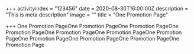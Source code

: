 +++
activityindex = "123456"
date = 2020-08-30T16:00:00Z
description = "This is meta description"
image = ""
title = "One Promotion Page"

+++
One Promotion PageOne Promotion PageOne Promotion PageOne Promotion PageOne Promotion PageOne Promotion PageOne Promotion PageOne Promotion PageOne Promotion PageOne Promotion PageOne Promotion Page